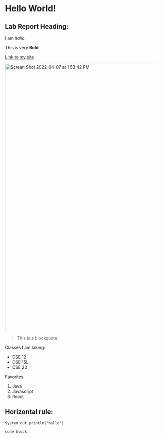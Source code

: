 # Hello World!

## Lab Report Heading:

I am *Italic*.

This is very **Bold**

[Link to my site](https://briifernandez.github.io/cse15l-lab-reports/index.html)

<img width="878" alt="Screen Shot 2022-04-07 at 1 53 42 PM" src="https://user-images.githubusercontent.com/98505287/162309252-e4ca9e78-c23a-4a65-8d70-efa7406260cf.png">

> This is a blockquote.

Classes I am taking:

* CSE 12
* CSE 15L
* CSE 20

Favorites:
1. Java
2. Javascript
3. React

Horizontal rule:
-----
`System.out.println("hello")`
```
code block
```


